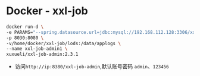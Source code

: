 # Docker - xxl-job

 ```sh
docker run-d \
-e PARAMS="--spring.datasource.url=jdbc:mysql://192.168.112.128:3306/xxl_job?Unicode=true&characterEncoding=UTF-8&connectTimeout=1000&socketTimeout=3000&autoReconnect=true&useSSL=false --spring.datasource.username=root --spring.datasource.password=root" \
-p 8030:8080 \
-v/home/docker/xxl-job/lods:/data/applogs \
--name xxl-job-admin1 \
xuxueli/xxl-job-admin:2.3.1
 ```

- 访问`http://ip:8380/xxl-job-admin`,默认账号密码 `admin`、`123456`